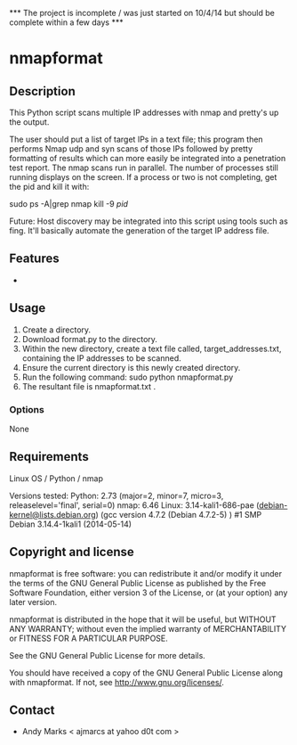 *** The project is incomplete / was just started on 10/4/14 but should be complete within a few days ***

nmapformat
============

Description
-----------
This Python script scans multiple IP addresses with nmap and pretty's up the output.

The user should put a list of target IPs in a text file;  this program then performs Nmap udp and syn scans of those IPs followed by pretty formatting of results which can more easily be integrated into a penetration test report.   The nmap scans run in parallel. The number of processes still running displays on the screen.  If a process or two is not completing, get the pid and kill it with:

sudo ps -A|grep nmap
kill -9 *pid*

Future:  Host discovery may be integrated into this script using tools such as fing.  It'll basically automate the generation of the target IP address file.

Features
--------
* 

Usage
-----
1. Create a directory.
2. Download format.py to the directory.
3. Within the new directory, create a text file called, target_addresses.txt, containing the IP addresses to be scanned.
4. Ensure the current directory is this newly created directory.
5. Run the following command:  sudo python nmapformat.py
7. The resultant file is nmapformat.txt .

### Options
None

Requirements
------------
Linux OS / Python / nmap

Versions tested:
Python: 2.73 (major=2, minor=7, micro=3, releaselevel='final', serial=0)
nmap: 6.46
Linux: 3.14-kali1-686-pae (debian-kernel@lists.debian.org)
(gcc version 4.7.2 (Debian 4.7.2-5) ) #1 SMP Debian 3.14.4-1kali1 (2014-05-14)


Copyright and license
---------------------
nmapformat is free software: you can redistribute it and/or modify it under the terms of the GNU General Public License as published by the Free Software Foundation, either version 3 of the License, or (at your option) any later version.

nmapformat is distributed in the hope that it will be useful, but WITHOUT ANY WARRANTY; without even the implied warranty of MERCHANTABILITY or FITNESS FOR A PARTICULAR PURPOSE.  

See the GNU General Public License for more details.

You should have received a copy of the GNU General Public License along with nmapformat. 
If not, see http://www.gnu.org/licenses/.

Contact
-------
* Andy Marks < ajmarcs at yahoo d0t com >
